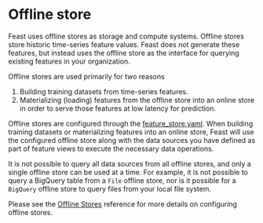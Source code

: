 # Offline store

Feast uses offline stores as storage and compute systems. Offline stores store historic time-series feature values. Feast does not generate these features, but instead uses the offline store as the interface for querying existing features in your organization.

Offline stores are used primarily for two reasons

1. Building training datasets from time-series features.
2. Materializing \(loading\) features from the offline store into an online store in order to serve those features at low latency for prediction.

Offline stores are configured through the [feature\_store.yaml](../reference/offline-stores/). When building training datasets or materializing features into an online store, Feast will use the configured offline store along with the data sources you have defined as part of feature views to execute the necessary data operations.

It is not possible to query all data sources from all offline stores, and only a single offline store can be used at a time. For example, it is not possible to query a BigQuery table from a `File` offline store, nor is it possible for a `BigQuery` offline store to query files from your local file system.

Please see the [Offline Stores](../reference/offline-stores/) reference for more details on configuring offline stores.

